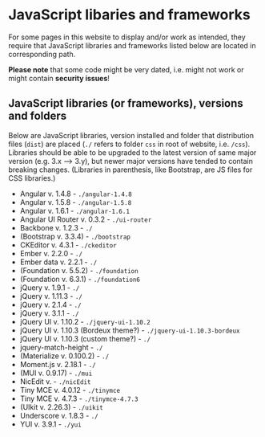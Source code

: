 # JavaScript libaries and frameworks

For some pages in this website to display and/or work as intended, they require that JavaScript libraries and frameworks listed below are located in corresponding path.

**Please note** that some code might be very dated, i.e. might not work or might contain **security issues**!

## JavaScript libraries (or frameworks), versions and folders

Below are JavaScript libraries, version installed and folder that distribution files (`dist`) are placed (`./` refers to folder `css` in root of website, i.e. `/css`). Libraries should be able to be upgraded to the latest version of same major version (e.g. 3.x --> 3.y), but newer major versions have tended to contain breaking changes. (Libraries in parenthesis, like Bootstrap, are JS files for CSS libraries.)

* Angular v. 1.4.8 - `./angular-1.4.8`
* Angular v. 1.5.8 - `./angular-1.5.8`
* Angular v. 1.6.1 - `./angular-1.6.1`
* Angular UI Router v. 0.3.2 - `./ui-router`
* Backbone v. 1.2.3 - `./`
* (Bootstrap v. 3.3.4) - `./bootstrap`
* CKEditor v. 4.3.1 - `./ckeditor`
* Ember v. 2.2.0 - `./`
* Ember data v. 2.2.1 - `./`
* (Foundation v. 5.5.2) - `./foundation`
* (Foundation v. 6.3.1) - `./foundation6`
* jQuery v. 1.9.1 - `./`
* jQuery v. 1.11.3 - `./`
* jQuery v. 2.1.4 - `./`
* jQuery v. 3.1.1 - `./`
* jQuery UI v. 1.10.2 - `./jquery-ui-1.10.2`
* jQuery UI v. 1.10.3 (Bordeux theme?) - `./jquery-ui-1.10.3-bordeux`
* jQuery UI v. 1.10.3 (custom theme?) - `./`
* jquery-match-height - `./`
* (Materialize v. 0.100.2) - `./`
* Moment.js v. 2.18.1 - `./`
* (MUI v. 0.9.17) - `./mui`
* NicEdit v.  - `./nicEdit`
* Tiny MCE v. 4.0.12 - `./tinymce`
* Tiny MCE v. 4.7.3 - `./tinymce-4.7.3`
* (UIkit v. 2.26.3) - `./uikit`
* Underscore v. 1.8.3 - `./`
* YUI v. 3.9.1 - `./yui`



